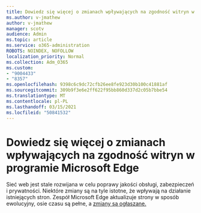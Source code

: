 ```yaml
---
title: Dowiedz się więcej o zmianach wpływających na zgodność witryn w programie Microsoft Edge
ms.author: v-jmathew
author: v-jmathew
manager: scotv
audience: Admin
ms.topic: article
ms.service: o365-administration
ROBOTS: NOINDEX, NOFOLLOW
localization_priority: Normal
ms.collection: Adm_O365
ms.custom:
- "9004433"
- "8357"
ms.openlocfilehash: 9398c6c9dc72cfb26ee8fe923d30b100c41881af
ms.sourcegitcommit: 309b9f3e6e2ff622f95bb860d337d2c05b7bbe54
ms.translationtype: MT
ms.contentlocale: pl-PL
ms.lasthandoff: 03/15/2021
ms.locfileid: "50841532"
---
```

# <a name="learn-about-site-compatibility-affecting-changes-coming-to-microsoft-edge"></a>Dowiedz się więcej o zmianach wpływających na zgodność witryn w programie Microsoft Edge

Sieć web jest stale rozwijana w celu poprawy jakości obsługi, zabezpieczeń i prywatności. Niektóre zmiany są na tyle istotne, że wpływają na działanie istniejących stron. Zespół Microsoft Edge aktualizuje strony w sposób ewolucyjny, osie czasu są pełne, a [zmiany są ogłaszane.](https://go.microsoft.com/fwlink/?linkid=2135534)
